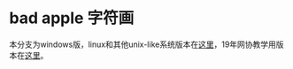# bad apple 字符画

本分支为windows版，linux和其他unix-like系统版本在[这里](https://github.com/everything411/badapple.c/tree/old)，19年网协教学用版本在[这里](https://github.com/everything411/badapple.c/tree/bitnp)。

